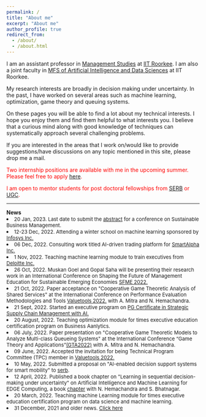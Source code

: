 ```yaml
---
permalink: /
title: "About me"
excerpt: "About me"
author_profile: true
redirect_from:
  - /about/
  - /about.html
---
```



 <p>I am an assistant professor in <a href = "https://doms.iitr.ac.in/" target="_blank">Management Studies</a>  at <a href = "https://www.iitr.ac.in/" target="_blank">IIT Roorkee</a>. I am also a joint faculty in <a href = "https://www.iitr.ac.in/mfsdsai/" target="_blank">MFS of Artificial Intelligence and Data Sciences</a>  at IIT Roorkee. </p>

<p>My research interests are broadly in decision making under uncertainty. In the past, I have worked on several areas such as machine learning, optimization, game theory and queuing systems. </p>

<p>On these pages you will be able to find a lot about my technical interests. I hope you enjoy them and find them helpful to what interests you. I believe that a curious mind along with good knowledge of techniques can systematically approach several challenging problems. </p>

<p>If you are interested in the areas that I work on/would like to provide suggestions/have discussions on any topic mentioned in this site, please drop me  a mail.</p>

<p style="color:red;">Two internship positions are available with me in the upcoming summer. Please feel free to apply <a href = "https://spark.iitr.ac.in/175iitr" target="_blank">here</a>.</p>

<p style="color:red;">I am open to mentor students for post doctoral fellowships from  <a href = "https://serbonline.in/SERB/npdf" target="_blank">SERB</a> or <a href = "https://www.indiascienceandtechnology.gov.in/nurturing-minds/scholarships/women/ugc-post-doctoral-fellowship-women-candidates" target="_blank">UGC</a>.</p>


<hr>
<b>News</b>


<li> <font size="2">20 Jan, 2023. Last date to submit the <a href = "https://sbm2023.sciencesconf.org/" target="_blank">abstract</a> for a conference on Sustainable Business Management.</font></li>

<li> <font size="2">12-23 Dec, 2022. Attending a winter school on machine learning sponsored by  <a href = "https://www.infosys.com/" target="_blank">Infosys Inc.</a></font></li>

<li> <font size="2">06 Dec, 2022. Consulting work titled AI-driven trading platform for <a href = "http://www.smartalpha.co.in/" target="_blank">SmartAlpha Inc.</a></font></li>

<li> <font size="2">1 Nov, 2022. Teaching machine learning module to train executives from <a href = "https://www2.deloitte.com/in/en.html" target="_blank">Deloitte Inc.</a></font></li>

<li> <font size="2">26 Oct, 2022. Muskan Goel and Gopal Saha will be presenting their research work in an International Conference on Shaping the Future of Management Education for Sustainable Emerging Economies <a href = "https://iitr.ac.in/sfme2022/index.html" target="_blank">SFME 2022.</a> </font></li>

<li> <font size="2">21 Oct, 2022. Paper acceptance on "Cooperative Game Theoretic Analysis of Shared Services" at the International Conference on Performance Evaluation Methodologies and Tools <a href = "https://valuetools.eai-conferences.org/2022/" target="_blank">Valuetools 2022.</a> with A. Mitra and N. Hemachandra.</font></li>

<li> <font size="2">21 Sept, 2022. Started an executive program on <a href = "https://www.coursera.org/certificates/strategic-supply-chain-management-ai-iitr" target="_blank">PG Certificate in Strategic Supply Chain Management with AI.</a></font></li>

<li> <font size="2">20 August, 2022. Teaching optimization module for times executive education certification program on Business Aanlytics.</font></li>

<li> <font size="2">06 July, 2022. Paper presentation on "Cooperative Game Theoretic Models to Analyze Multi-class Queueing Systems" at the International Conference “Game Theory and Applications”<a href = "https://gta2022.spbu.ru/en/" target="_blank">(GTA2022)</a> with A. Mitra and N. Hemachandra.</font></li>

<li> <font size="2">09 June, 2022. Accepted the invitation for being Technical Program Committee (TPC) member in <a href = "https://valuetools.eai-conferences.org/2022/" target="_blank">Valuetools 2022.</a></font></li>


<li> <font size="2">10 May, 2022. Submitted a proposal on "AI-enabled decision support systems for smart mobility" to <a href = "https://serbonline.in" target="_blank">serb</a>.</font></li>

<li> <font size="2">12 April, 2022. Published a book chapter on "Learning in sequential decision-making under uncertainty" on Artificial Intelligence and Machine Learning for EDGE Computing, a book <a href = "https://www.elsevier.com/books/artificial-intelligence-and-machine-learning-for-edge-computing/pandey/978-0-12-824054-0" target="_blank"> chapter</a> with N. Hemachandra and S. Bhatnagar.</font></li>


<li> <font size="2">20 March, 2022. Teaching machine Learning module for times executive education certification program on data science and machine learning.</font></li>




<li> <font size="2">31 December, 2021 and older news. <a href="/markdown/oldnews.html">Click here</a></font></li>
